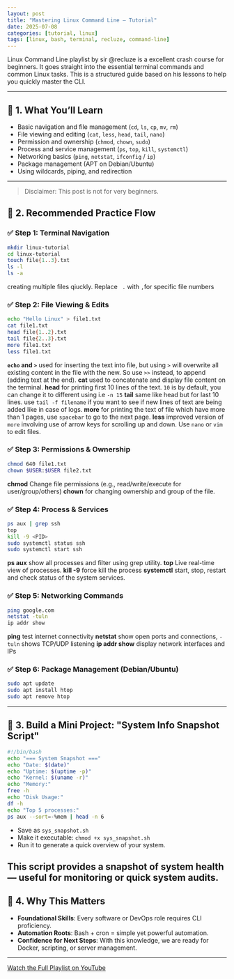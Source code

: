 ```yaml
---
layout: post
title: "Mastering Linux Command Line — Tutorial"
date: 2025-07-08
categories: [tutorial, linux]
tags: [linux, bash, terminal, recluze, command-line]
---
```


Linux Command Line playlist by sir @recluze is a excellent crash course for beginners. It goes straight into the essential terminal commands and common Linux tasks. This is a structured guide based on his lessons to help you quickly master the CLI.

---

## 🎯 1. What You’ll Learn

- Basic navigation and file management (`cd`, `ls`, `cp`, `mv`, `rm`)
- File viewing and editing (`cat`, `less`, `head`, `tail`, `nano`)
- Permission and ownership (`chmod`, `chown`, `sudo`)
- Process and service management (`ps`, `top`, `kill`, `systemctl`)
- Networking basics (`ping`, `netstat`, `ifconfig` / `ip`)
- Package management (APT on Debian/Ubuntu)
- Using wildcards, piping, and redirection

---
 > Disclaimer: This post is not for very beginners.
## 🔧 2. Recommended Practice Flow

### ✅ Step 1: Terminal Navigation

```bash
mkdir linux-tutorial
cd linux-tutorial
touch file{1..3}.txt
ls -l
ls -a
```
creating multiple files qiuckly. Replace ``` .``` with ``` , ```for specific file numbers
### ✅ Step 2: File Viewing & Edits

```bash
echo "Hello Linux" > file1.txt
cat file1.txt
head file{1..2}.txt
tail file{2..3}.txt
more file1.txt
less file1.txt
```
**`echo` and `>`** used for inserting the text into file, but using ``` > ``` will overwrite all existing content in the file with the new. So use ``` >> ``` instead, to append (adding text at the end).
**cat** used to concatenate and display file content on the terminal.
**head** for printing first 10 lines of the text. `10` is by default, you can change it to different using i.e ``` -n 15 ```
**tail** same like head but for last 10 lines. use ```tail -f filename``` if you want to see if new lines of text are being added like in case of logs.
**more** for printing the text of file which have more than 1 pages, use `spacebar` to go to the next page.
**less** improved version of `more` involving use of arrow keys for scrolling up and down.
Use `nano` or `vim` to edit files.

### ✅ Step 3: Permissions & Ownership

```bash
chmod 640 file1.txt
chown $USER:$USER file2.txt
```
**chmod** Change file permissions (e.g., read/write/execute for user/group/others)
**chown** for changing ownership and group of the file.
### ✅ Step 4: Process & Services

```bash
ps aux | grep ssh
top
kill -9 <PID>
sudo systemctl status ssh
sudo systemctl start ssh
```
**ps aux** show all processes and filter using grep utility.
**top** Live real-time view of processes.
**kill -9** force kill the process
**systemctl** start, stop, restart and check status of the system services.


### ✅ Step 5: Networking Commands

```bash
ping google.com
netstat -tuln
ip addr show
```
**ping** test internet connectivity
**netstat** show open ports and connections, `-tuln` shows TCP/UDP listening
**ip addr show** display network interfaces and IPs

### ✅ Step 6: Package Management (Debian/Ubuntu)

```bash
sudo apt update
sudo apt install htop
sudo apt remove htop
```

---

## 🚀 3. Build a Mini Project: "System Info Snapshot Script"

```bash
#!/bin/bash
echo "=== System Snapshot ==="
echo "Date: $(date)"
echo "Uptime: $(uptime -p)"
echo "Kernel: $(uname -r)"
echo "Memory:"
free -h
echo "Disk Usage:"
df -h
echo "Top 5 processes:"
ps aux --sort=-%mem | head -n 6
```

- Save as `sys_snapshot.sh`
- Make it executable: `chmod +x sys_snapshot.sh`
- Run it to generate a quick overview of your system.

This script provides a snapshot of system health — useful for monitoring or quick system audits.
---

## 📘 4. Why This Matters

- **Foundational Skills**: Every software or DevOps role requires CLI proficiency.
- **Automation Roots**: Bash + cron = simple yet powerful automation.
- **Confidence for Next Steps**: With this knowledge, we are ready for Docker, scripting, or server management.

---

 [Watch the Full Playlist on YouTube](https://youtube.com/playlist?list=PLnd7R4Mcw3rJzeqlaJa3KNQZEuUuKPZjf)
